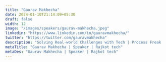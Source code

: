 ```yaml
---
title: "Gaurav Makhecha"
date: 2024-01-10T21:14:09+05:30
draft: false
width: 12
image: "/images/speakers/gaurav-makhecha.jpeg"
linkedin: "https://www.linkedin.com/in/gauravmakhecha/"
twitter: "https://twitter.com/gauravmakhecha"
description: "Solving Real-world Challenges with Tech | Process Freak | Reader | Observer"
metaTitle: "Gaurav Makhecha | Speaker | Rajkot tech"
metaDes: "Gaurav Makhecha | Speaker | Rajkot tech"
---
```

